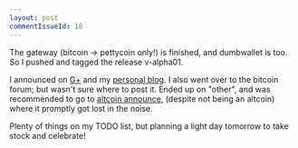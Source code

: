 ```yaml
---
layout: post
commentIssueId: 18
---
```


The gateway (bitcoin -> pettycoin only!) is finished, and dumbwallet
is too.  So I pushed and tagged the release v-alpha01.

I announced on
[G+](https://plus.google.com/103188246877163594460/posts/CX6NXUPAi3p)
and my [personal blog](http://rusty.ozlabs.org/?p=432).  I also went
over to the bitcoin forum; but wasn't sure where to post it.  Ended up
on "other", and was recommended to go to
[altcoin announce](https://bitcointalk.org/index.php?board=159.0),
(despite not being an altcoin) where it promptly got lost in the
noise.

Plenty of things on my TODO list, but planning a light day tomorrow to
take stock and celebrate!
